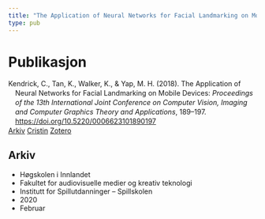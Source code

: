 ```yaml
---
title: "The Application of Neural Networks for Facial Landmarking on Mobile Devices:"
type: pub
---
```

<h1>Publikasjon</h1>
<article id="csl-bib-container-XU5QAQ3M" class="csl-bib-container">
  <div class="csl-bib-body" style="line-height: 1.35; padding-left: 1em; text-indent:-1em;">
  <div class="csl-entry">Kendrick, C., Tan, K., Walker, K., &amp; Yap, M. H. (2018). The Application of Neural Networks for Facial Landmarking on Mobile Devices: <i>Proceedings of the 13th International Joint Conference on Computer Vision, Imaging and Computer Graphics Theory and Applications</i>, 189&#x2013;197. <a href="https://doi.org/10.5220/0006623101890197">https://doi.org/10.5220/0006623101890197</a></div>
</div>
  <div class="csl-bib-buttons">
    <a href="#taxonomy-article-XU5QAQ3M" class="csl-bib-button">Arkiv</a>
    <a href="https://app.cristin.no/results/show.jsf?id=1795560" alt="Cristin URL" class="csl-bib-button">Cristin</a>
    <a href="http://zotero.org/groups/5022929/items/XU5QAQ3M" alt="Zotero URL" class="csl-bib-button">Zotero</a>
  </div>
  <div id="csl-bib-meta-container-XU5QAQ3M"></div>
</article>
<div id="csl-bib-meta-XU5QAQ3M" class="csl-bib-meta">
  <article id="taxonomy-article-XU5QAQ3M" class="taxonomy-article">
    <h1>Arkiv</h1>
    <ul>
      <li>Høgskolen i Innlandet</li>
      <li>Fakultet for audiovisuelle medier og kreativ teknologi</li>
      <li>Institutt for Spillutdanninger – Spillskolen</li>
      <li>2020</li>
      <li>Februar</li>
    </ul>
  </article>
</div>
